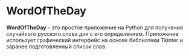 # WordOfTheDay

**WordOfTheDay** - это простое приложение на Python для получения случайного русского слова дня с его определением. Приложение использует графический интерфейс на основе библиотеки Tkinter и заранее подготовленный список слов.
